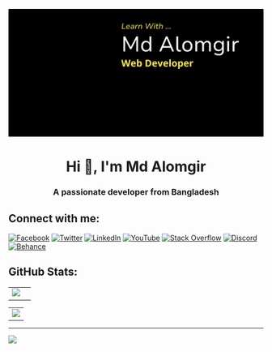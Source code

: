 ![logo](https://github.com/alomgiraziz/alomgiraziz/blob/main/Github%20Banner.png?raw=true)

<h1 align="center">Hi 👋, I'm Md Alomgir</h1>
<h3 align="center">A passionate developer from Bangladesh</h3>

<h2 align="left">Connect with me:</h2>

[![Facebook](https://img.shields.io/badge/Facebook-%231877F2.svg?logo=Facebook&logoColor=white)](https://www.facebook.com/developeralomgirmd) [![Twitter](https://img.shields.io/badge/Twitter-%231DA1F2.svg?logo=Twitter&logoColor=white)](https://twitter.com/mdalomgir33) [![LinkedIn](https://img.shields.io/badge/LinkedIn-%230077B5.svg?logo=linkedin&logoColor=white)](https://www.linkedin.com/in/mdalomgir/) [![YouTube](https://img.shields.io/badge/YouTube-%23FF0000.svg?logo=YouTube&logoColor=white)](https://youtube.com/@mdalomgirofficial) [![Stack Overflow](https://img.shields.io/badge/-Stackoverflow-FE7A16?logo=stack-overflow&logoColor=white)](https://stackoverflow.com/users/20274339) [![Discord](https://img.shields.io/badge/Discord-%237289DA.svg?logo=discord&logoColor=white)](https://discord.gg/https://discord.gg/9URWsmZy) 
[![Behance](https://img.shields.io/badge/Behance-1769ff?logo=behance&logoColor=white)](https://behance.net/m_alomgir)    

<h2 align="left">GitHub Stats:</h2>
   <table>
  <tr>
     <td>
      <img  align="centre" src="https://github-readme-stats.vercel.app/api?username=alomgiraziz&theme=transparent&hide_border=false&include_all_commits=false&count_private=false"/>
      </td>
    <td>
          <img align="centre" alt="" src="https://github-readme-streak-stats.herokuapp.com/?user=alomgiraziz&theme=transparent&hide_border=false"/>
  </td>

  </tr>
</table>
             
  <table>
  <tr>
 <td>
    <img  align="centre" src="https://github-readme-stats.vercel.app/api/top-langs/?username=alomgiraziz&theme=transparent&hide_border=false&include_all_commits=false&count_private=false&layout=compact"/>
 </td>

  </tr>
</table>


---

[![](https://visitcount.itsvg.in/api?id=alomgiraziz&icon=0&color=0)](https://visitcount.itsvg.in)

  
<!-- Proudly created with GPRM ( https://gprm.itsvg.in ) -->
             


